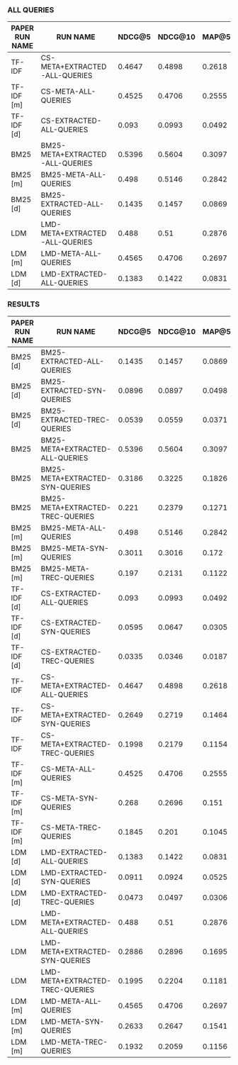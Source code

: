 ### ALL QUERIES

|PAPER RUN NAME| RUN NAME                         |       NDCG@5 |       NDCG@10 |       MAP@5 |       MAP@10 |
|--------------|----------------------------------|--------------|---------------|-------------|--------------|
| TF-IDF       | CS-META+EXTRACTED-ALL-QUERIES    |       0.4647 |        0.4898 |      0.2618 |       0.3532 |
| TF-IDF [m]   | CS-META-ALL-QUERIES              |       0.4525 |        0.4706 |      0.2555 |       0.3393 |
| TF-IDF [d]   | CS-EXTRACTED-ALL-QUERIES         |       0.093  |        0.0993 |      0.0492 |       0.0598 |
| BM25         | BM25-META+EXTRACTED-ALL-QUERIES  |       0.5396 |        0.5604 |      0.3097 |       0.4142 |
| BM25 [m]     | BM25-META-ALL-QUERIES            |       0.498  |        0.5146 |      0.2842 |       0.3751 |
| BM25 [d]     | BM25-EXTRACTED-ALL-QUERIES       |       0.1435 |        0.1457 |      0.0869 |       0.0982 |
| LDM          | LMD-META+EXTRACTED-ALL-QUERIES   |       0.488  |        0.51   |      0.2876 |       0.3717 |
| LDM [m]      | LMD-META-ALL-QUERIES             |       0.4565 |        0.4706 |      0.2697 |       0.3443 |
| LDM [d]      | LMD-EXTRACTED-ALL-QUERIES        |       0.1383 |        0.1422 |      0.0831 |       0.0946 |

### RESULTS

|PAPER RUN NAME| RUN NAME                         |       NDCG@5 |       NDCG@10 |       MAP@5 |       MAP@10 |
|--------------|----------------------------------|--------------|---------------|-------------|--------------|
| BM25 [d]     | BM25-EXTRACTED-ALL-QUERIES       |       0.1435 |        0.1457 |      0.0869 |       0.0982 |
| BM25 [d]     | BM25-EXTRACTED-SYN-QUERIES       |       0.0896 |        0.0897 |      0.0498 |       0.0574 |
| BM25 [d]     | BM25-EXTRACTED-TREC-QUERIES      |       0.0539 |        0.0559 |      0.0371 |       0.0408 |
| BM25         | BM25-META+EXTRACTED-ALL-QUERIES  |       0.5396 |        0.5604 |      0.3097 |       0.4142 |
| BM25         | BM25-META+EXTRACTED-SYN-QUERIES  |       0.3186 |        0.3225 |      0.1826 |       0.2391 |
| BM25         | BM25-META+EXTRACTED-TREC-QUERIES |       0.221  |        0.2379 |      0.1271 |       0.1751 |
| BM25 [m]     | BM25-META-ALL-QUERIES            |       0.498  |        0.5146 |      0.2842 |       0.3751 |
| BM25 [m]     | BM25-META-SYN-QUERIES            |       0.3011 |        0.3016 |      0.172  |       0.2205 |
| BM25 [m]     | BM25-META-TREC-QUERIES           |       0.197  |        0.2131 |      0.1122 |       0.1548 |
| TF-IDF [d]   | CS-EXTRACTED-ALL-QUERIES         |       0.093  |        0.0993 |      0.0492 |       0.0598 |
| TF-IDF [d]   | CS-EXTRACTED-SYN-QUERIES         |       0.0595 |        0.0647 |      0.0305 |       0.0383 |
| TF-IDF [d]   | CS-EXTRACTED-TREC-QUERIES        |       0.0335 |        0.0346 |      0.0187 |       0.0215 |
| TF-IDF       | CS-META+EXTRACTED-ALL-QUERIES    |       0.4647 |        0.4898 |      0.2618 |       0.3532 |
| TF-IDF       | CS-META+EXTRACTED-SYN-QUERIES    |       0.2649 |        0.2719 |      0.1464 |       0.1934 |
| TF-IDF       | CS-META+EXTRACTED-TREC-QUERIES   |       0.1998 |        0.2179 |      0.1154 |       0.1598 |
| TF-IDF [m]   | CS-META-ALL-QUERIES              |       0.4525 |        0.4706 |      0.2555 |       0.3393 |
| TF-IDF [m]   | CS-META-SYN-QUERIES              |       0.268  |        0.2696 |      0.151  |       0.1938 |
| TF-IDF [m]   | CS-META-TREC-QUERIES             |       0.1845 |        0.201  |      0.1045 |       0.1455 |
| LDM [d]      | LMD-EXTRACTED-ALL-QUERIES        |       0.1383 |        0.1422 |      0.0831 |       0.0946 |
| LDM [d]      | LMD-EXTRACTED-SYN-QUERIES        |       0.0911 |        0.0924 |      0.0525 |       0.0602 |
| LDM [d]      | LMD-EXTRACTED-TREC-QUERIES       |       0.0473 |        0.0497 |      0.0306 |       0.0343 |
| LDM          | LMD-META+EXTRACTED-ALL-QUERIES   |       0.488  |        0.51   |      0.2876 |       0.3717 |
| LDM          | LMD-META+EXTRACTED-SYN-QUERIES   |       0.2886 |        0.2896 |      0.1695 |       0.2112 |
| LDM          | LMD-META+EXTRACTED-TREC-QUERIES  |       0.1995 |        0.2204 |      0.1181 |       0.1606 |
| LDM [m]      | LMD-META-ALL-QUERIES             |       0.4565 |        0.4706 |      0.2697 |       0.3443 |
| LDM [m]      | LMD-META-SYN-QUERIES             |       0.2633 |        0.2647 |      0.1541 |       0.1924 |
| LDM [m]      | LMD-META-TREC-QUERIES            |       0.1932 |        0.2059 |      0.1156 |       0.152  |
